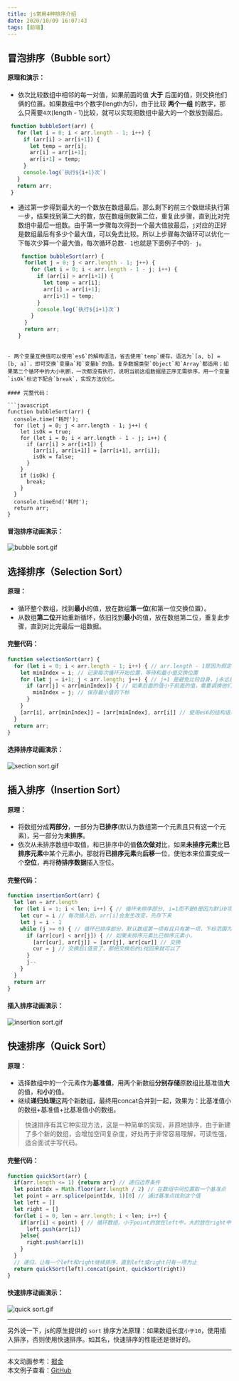 ```yaml
---
title: js常用4种排序介绍
date: 2020/10/09 16:07:43
tags: [前端]
---
```


## 冒泡排序（Bubble sort）
#### 原理和演示：  
 - 依次比较数组中相邻的每一对值，如果前面的值 **大于** 后面的值，则交换他们俩的位置。如果数组中`5`个数字(length为5)，由于比较 **两个一组** 的数字，那么只需要`4次`(length - 1)比较，就可以实现把数组中最大的一个数放到最后。 
 ```javascript
  function bubbleSort(arr) {
    for (let i = 0; i < arr.length - 1; i++) {
      if (arr[i] > arr[i+1]) {
        let temp = arr[i];
        arr[i] = arr[i+1];
        arr[i+1] = temp;
      }
      console.log(`执行${i+1}次`)
    }
    return arr;
  }
 ```
 - 通过第一步得到最大的一个数放在数组最后。那么剩下的前三个数继续执行第一步，结果找到第二大的数，放在数组倒数第二位，重复此步骤，直到比对完数组中最后一组数。由于第一步骤每次得到一个最大值放最后，`j`对应的正好是数组最后有多少个最大值，可以免去比较。所以上步骤每次循环可以优化一下每次少算一个最大值，每次循环总数`- 1`也就是下面例子中的`- j`。
 
	```javascript
	 function bubbleSort(arr) {
	  for(let j = 0; j < arr.length - 1; j++) {
	    for (let i = 0; i < arr.length - 1 - j; i++) {
	      if (arr[i] > arr[i+1]) {
	        let temp = arr[i];
	        arr[i] = arr[i+1];
	        arr[i+1] = temp;
	      }
	      console.log(`执行${i+1}次`)
	    }
	  }
	  return arr;
	}
  ```

 - 两个变量互换值可以使用`es6`的解构语法，省去使用`temp`缓存，语法为`[a, b] = [b, a]`，即可交换`变量a`和`变量b`的值。复杂数据类型`Object`和`Array`都适用；如果第二个循环中的大小判断，一次都没有执行，说明当前这组数据是正序无需排序，用一个变量`isOk`标记下配合`break`，实现方法优化。  
 
#### 完整代码：
 
```javascript
  function bubbleSort(arr) {
    console.time('耗时');
    for (let j = 0; j < arr.length - 1; j++) {
      let isOk = true;
      for (let i = 0; i < arr.length - 1 - j; i++) {
        if (arr[i] > arr[i+1]) {
          [arr[i], arr[i+1]] = [arr[i+1], arr[i]];
          isOk = false;
        }
      }
      if (isOk) {
        break;
      }
    }
    console.timeEnd('耗时');
    return arr;
  }
```
#### 冒泡排序动画演示：  
![bubble sort.gif](./js常用4种排序介绍/KWrN6slZTEFAuhv.gif)  
 
## 选择排序（Selection Sort）  
#### 原理：  
 - 循环整个数组，找到**最小**的值，放在数组**第一位**(和第一位交换位置）。
 - 从数组**第二位**开始重新循环，依旧找到**最小**的值，放在数组第二位，重复此步骤，直到对比完最后一组数据。    
 
#### 完整代码：    

```javascript
function selectionSort(arr) {
  for (let i = 0; i < arr.length - 1; i++) { // arr.length - 1是因为假定数组中n个数，比较需要两个数，所以只需要比较n-1次
    let minIndex = i; // 记录每次循环开始位置，等待和最小值交换位置
    for (let j = i+1; j < arr.length; j++) { // j+1 是避免比较自身，j永远是i的后一项，让他们俩做比较
      if (arr[j] < arr[minIndex]) { // 如果后面的值小于前面的值，需要调换他们俩位置
        minIndex = j; // 保存最小值的下标
      }
    }
    [arr[i], arr[minIndex]] = [arr[minIndex], arr[i]] // 使用es6的结构语法交换值，把最小值放到数组最前面
  }
  return arr;
}
```
#### 选择排序动画演示：  
![section sort.gif](./js常用4种排序介绍/ibLoIgDEnRJrUas.gif)

## 插入排序（Insertion Sort）
#### 原理：  
- 将数组分成**两部分**，一部分为**已排序**(默认为数组第一个元素且只有这一个元素)，另一部分为**未排序**。
- 依次从未排序数组中取值，和已排序中的值**依次做对**比，如果**未排序元素**比**已排序元素**中某个元素**小**，那就将**已排序元素**向**后移**一位，使他本来位置变成一个**空位**，再将**待排序数据**插入空位。   
 
#### 完整代码：

```javascript
function insertionSort(arr) {
  let len = arr.length
  for (let i = 1; i < len; i++) { // 循环未排序部分, i=1而不是0是因为默认0项为已排序部分
    let cur = i // 每次插入后，arr[i]会发生改变，先存下来
    let j = i - 1
    while (j >= 0) { // 循环已排序部分，默认数组第一项有且只有第一项，下标范围为(0 - (未排序元素下标-1))，也就是例子中的i-1
      if (arr[cur] < arr[j]) { // 如果未排序元素比已排序元素小，
        [arr[cur], arr[j]] = [arr[j], arr[cur]] // 交换
        cur = j // 交换后i值变了，那把交换后的i找回来就可以了
      }
      j--
    }
  }
  return arr
}
```
#### 插入排序动画演示：  
![insertion sort.gif](./js常用4种排序介绍/5z82iWpVIJbLfu7.gif)    

## 快速排序（Quick Sort）  
#### 原理：
 - 选择数组中的一个元素作为**基准值**，用两个新数组**分别存储**原数组比基准值**大**的值，和**小**的值。  
 - 继续**递归处理**这两个新数组，最终用concat合并到一起，效果为：比基准值小的数组+基准值+比基准值小的数组。  
   
 > 快速排序有其它种实现方法，这是一种简单的实现，非原地排序，由于新建了多个新的数组，会增加空间复杂度，好处再于非常容易理解，可读性强，适合面试手写代码。    
 
#### 完整代码：  
```javascript
function quickSort(arr) { 
  if(arr.length <= 1) {return arr} // 递归边界条件
  let pointIdx = Math.floor(arr.length / 2) // 在数组中间位置取一个基准点
  let point = arr.splice(pointIdx, 1)[0] // 通过基准点找到这个值
  let left = []
  let right = []
  for(let i = 0, len = arr.length; i < len; i++) {
    if(arr[i] < point) { // 循环数组，小于point的放在left中，大的放在right中
      left.push(arr[i])
    }else{
      right.push(arr[i]) 
    }
  }
  // 递归，让每一个left和right继续排序，直到left或right只有一项为止
  return quickSort(left).concat(point, quickSort(right))
}  
```
#### 快速排序动画演示：  
![quick sort.gif](./js常用4种排序介绍/DzWckAlLmVU9JuN.gif)   

<hr>     

另外说一下，js的原生提供的 `sort` 排序方法原理：如果数组长度`小于10`，使用插入排序，否则使用快速排序。如其名，快速排序的性能还是很好的。

<hr>

本文动画参考：[掘金](https://juejin.im/post/6844903444365443080)    
本文例子查看：[GitHub](https://github.com/codedance98/docs/tree/main/javascript_sort)